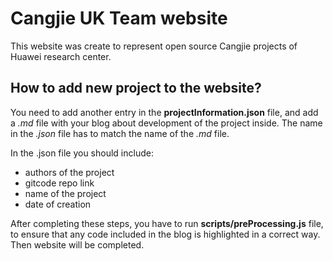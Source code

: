 # Cangjie UK Team website

This website was create to represent open source Cangjie projects of Huawei research center. 


## How to add new project to the website?

You need to add another entry in the **projectInformation.json** file, and add a *.md* file with your blog about development of the project inside. The name in the *.json* file has to match the name of the *.md* file. 

In the .json file you should include:
- authors of the project
- gitcode repo link
- name of the project
- date of creation

After completing these steps, you have to run **scripts/preProcessing.js** file, to ensure that any code included in the blog is highlighted in a correct way. Then website will be completed. 